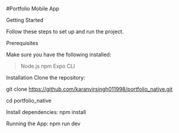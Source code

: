 #Portfolio Mobile App

Getting Started

Follow these steps to set up and run the project.

Prerequisites

Make sure you have the following installed:

> Node.js
> npm
> Expo CLI

Installation
Clone the repository:

git clone https://github.com/karanvirsingh011998/portfolio_native.git

cd portfolio_native

Install dependencies: npm install

Running the App: npm run dev
